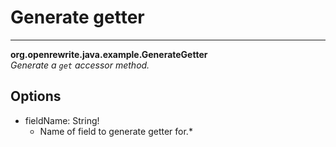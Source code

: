 # Generate getter

---
**org.openrewrite.java.example.GenerateGetter**  
*Generate a `get` accessor method.*
## Options
- fieldName: String!
	- Name of field to generate getter for.*

